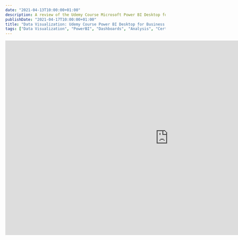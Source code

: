```yaml
---
date: "2021-04-13T10:00:00+01:00"
description: A review of the Udemy Course Microsoft Power BI Desktop for Business Intelligence by Maven Analytics
publishDate: "2021-04-17T10:00:00+01:00"
title: "Data Visualization: Udemy Course Power BI Desktop for Business Intelligence by Maven Analytics" 
tags: ["Data Visualization", "PowerBI", "Dashboards", "Analysis", "Certification"]
---
```


<iframe width="1024" height="612" src="https://app.powerbi.com/view?r=eyJrIjoiMTliZmUyYWUtZmU4Yi00NDM5LWI2YmYtODNhOTEwMzNhMDc2IiwidCI6ImUwYjY5YjlkLTkxNGEtNDQ0MC05MWNjLWVkMDkwNjY5ZWE0YiIsImMiOjl9" frameborder="0" allowFullScreen="true"></iframe>
